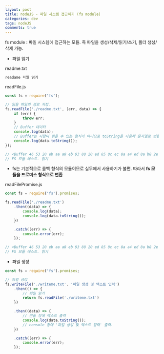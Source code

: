 ```yaml
---  
layout: post
title: nodeJS - 파일 시스템 접근하기 (fs module)
categories: dev
tags: nodeJS
comments: true
---
```


fs module : 파일 시스템에 접근하는 모듈. 즉 파일을 생성/삭제/읽기/쓰기, 폴더 생성/삭제 가능. 

- 파일 읽기

readme.txt

```txt
readame 파일 읽기
```

readFile.js

```js
const fs = require('fs');

// 읽을 파일의 경로 지정.
fs.readFile('./readme.txt', (err, data) => {
    if (err) {
        throw err;
    }
    // Buffer 데이터
    console.log(data);
    // Buffer는 사람이 읽을 수 있는 형식이 아니므로 toString을 사용해 문자열로 변환
    console.log(data.toString());
});

// <Buffer 46 53 20 eb aa a8 eb 93 88 20 ed 85 8c ec 8a a4 ed 8a b8 2e 20 ec 9d bd ea b8 b0>
// FS 모듈 테스트. 읽기
```

- fs는 기본적으로 콜백 형식의 모듈이므로 실무에서 사용하기가 불편. 따라서 **fs 모듈을 프로미스 형식으로 변환**

readFilePromise.js

```js
const fs = require('fs').promises;

fs.readFile('./readme.txt')
    .then((data) => {
        console.log(data);
        console.log(data.toString());
    })

    .catch((err) => {
        console.error(err);
    });

// <Buffer 46 53 20 eb aa a8 eb 93 88 20 ed 85 8c ec 8a a4 ed 8a b8 2e 20 ec 9d bd ea b8 b0>
// FS 모듈 테스트. 읽기
```

- 파일 생성


```js
const fs = require('fs').promises;

// 파일 생성
fs.writeFile('./writeme.txt', '파일 생성 및 텍스트 입력')
    .then(() => {
        // 파일 읽기
        return fs.readFile('./writeme.txt')
    })

    .then((data) => {
        // 콘솔 창에 텍스트 출력
        console.log(data.toString());
        // console 창에 '파일 생성 및 텍스트 입력' 출력.
    })

    .catch((err) => {
        console.error(err);
    });
```